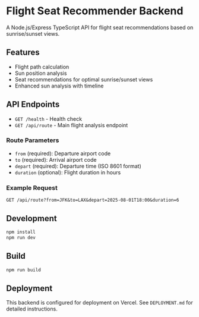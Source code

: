 # Flight Seat Recommender Backend

A Node.js/Express TypeScript API for flight seat recommendations based on sunrise/sunset views.

## Features

- Flight path calculation
- Sun position analysis
- Seat recommendations for optimal sunrise/sunset views
- Enhanced sun analysis with timeline

## API Endpoints

- `GET /health` - Health check
- `GET /api/route` - Main flight analysis endpoint

### Route Parameters

- `from` (required): Departure airport code
- `to` (required): Arrival airport code  
- `depart` (required): Departure time (ISO 8601 format)
- `duration` (optional): Flight duration in hours

### Example Request

```
GET /api/route?from=JFK&to=LAX&depart=2025-08-01T18:00&duration=6
```

## Development

```bash
npm install
npm run dev
```

## Build

```bash
npm run build
```

## Deployment

This backend is configured for deployment on Vercel. See `DEPLOYMENT.md` for detailed instructions. 